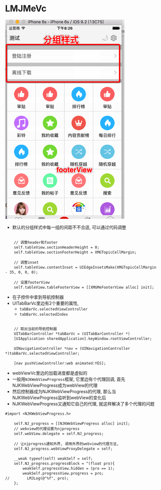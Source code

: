 # LMJMeVc

![](../LibrarypPictures/RunNet/0722-0807百思不得姐/Snip20160801_49.png)

- 默认的分组样式中每一组的间距不不合适, 可以通过代码调整

```objc

    // 调整header和footer
    self.tableView.sectionHeaderHeight = 0;
    self.tableView.sectionFooterHeight = XMGTopicCellMargin;

    // 调整inset
    self.tableView.contentInset = UIEdgeInsetsMake(XMGTopicCellMargin - 35, 0, 0, 0);

    // 设置footerView
    self.tableView.tableFooterView = [[XMGMeFooterView alloc] init];

```

- 在子控件中拿到导航控制器
- UITabBarVc里边有2个重要的属性,
    - `tabBarVc.selectedViewController`
    - `tabBarVc.selectedIndex`

```objc

    // 取出当前的导航控制器
    UITabBarController *tabBarVc = (UITabBarController *)
    [UIApplication sharedApplication].keyWindow.rootViewController;

    UINavigationController *nav = (UINavigationController *)tabBarVc.selectedViewController;

    [nav pushViewController:web animated:YES];

```


- webViewVc里边的加载进度都是虚拟的
- 一般用`NJKWebViewProgress`框架, 它里边有个代理回调, 首先NJKWebViewProgress成为webView的代理
- 然后控制器成为NJKWebViewProgress的代理, 那么当NJKWebViewProgress监听到webView的变化后
- NJKWebViewProgress又通知它自己的代理, 就这样解决了多个代理的问题

```objc
#import <NJKWebViewProgress.h>

    self.NJ_progress = [[NJKWebViewProgress alloc] init];
    // webview的代理设置为njprogress
    self.webView.delegate = self.NJ_progress;

    // 让njprogress通知外界, 调用外界的webview的代理方法,
    self.NJ_progress.webViewProxyDelegate = self;

    __weak typeof(self) weakSelf = self;
    self.NJ_progress.progressBlock = ^(float pro){
        weakSelf.progressView.hidden = (pro == 1);
        weakSelf.progressView.progress = pro;
//        LMJLog(@"%f", pro);
    };

```










